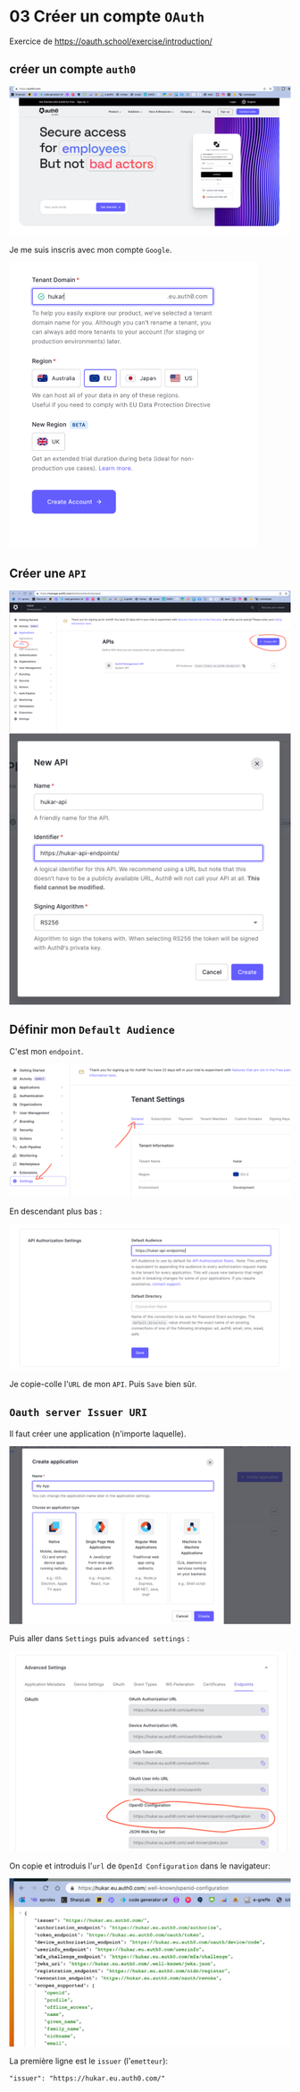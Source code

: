 # 03 Créer un compte `OAuth`

Exercice de https://oauth.school/exercise/introduction/



## créer un compte `auth0`

<img src="assets/create-account-auth0.png" alt="create-account-auth0" style="zoom:50%;" />

Je me suis inscris avec mon compte `Google`.

<img src="assets/create-oauth-2.png" alt="create-oauth-2" style="zoom:50%;" />



## Créer une `API`

<img src="assets/create-one-api.png" alt="create-one-api" style="zoom:50%;" />

<img src="assets/create-my-api-huker-api.png" alt="create-my-api-huker-api" style="zoom:50%;" />



## Définir mon `Default Audience`

C'est mon `endpoint`.

<img src="assets/default-setting-path-to-set.png" alt="default-setting-path-to-set" style="zoom:50%;" />

En descendant plus bas :

<img src="assets/set-default-audience.png" alt="set-default-audience" style="zoom:50%;" />

Je copie-colle l'`URL` de mon `API`. Puis `Save` bien sûr.



## `Oauth server Issuer URI`

Il faut créer une application (n'importe laquelle).

<img src="assets/create-application-for-issuer-uri.png" alt="create-application-for-issuer-uri" style="zoom:50%;" />

Puis aller dans `Settings` puis `advanced settings` :

<img src="assets/openid-configuratuion-url-showing.png" alt="openid-configuratuion-url-showing" style="zoom:50%;" />

On copie et introduis l'`url` de `OpenId Configuration` dans le navigateur:

<img src="assets/issuer-display-in-browser.png" alt="issuer-display-in-browser" style="zoom:50%;" />

La première ligne est le `issuer` (l'`emetteur`):

```
"issuer": "https://hukar.eu.auth0.com/"
```



























